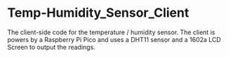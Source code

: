 # Temp-Humidity_Sensor_Client
The client-side code for the temperature / humidity sensor. The client is powers by a Raspberry Pi Pico and uses a DHT11 sensor and a 1602a LCD Screen to output the readings.
